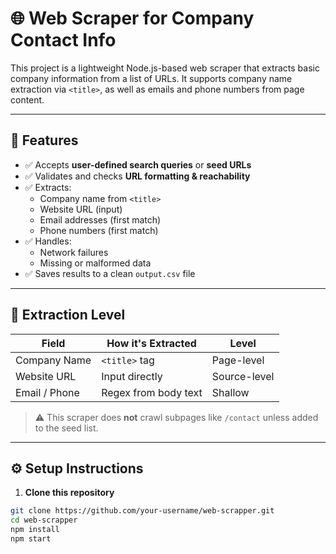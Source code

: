 # 🌐 Web Scraper for Company Contact Info

This project is a lightweight Node.js-based web scraper that extracts basic company information from a list of URLs. It supports company name extraction via `<title>`, as well as emails and phone numbers from page content.

---

## 🚀 Features

- ✅ Accepts **user-defined search queries** or **seed URLs**
- ✅ Validates and checks **URL formatting & reachability**
- ✅ Extracts:
  - Company name from `<title>`
  - Website URL (input)
  - Email addresses (first match)
  - Phone numbers (first match)
- ✅ Handles:
  - Network failures
  - Missing or malformed data
- ✅ Saves results to a clean `output.csv` file

---

## 🧪 Extraction Level

| Field         | How it's Extracted       | Level         |
|---------------|---------------------------|---------------|
| Company Name  | `<title>` tag             | Page-level    |
| Website URL   | Input directly             | Source-level  |
| Email / Phone | Regex from body text      | Shallow       |

> ⚠️ This scraper does **not** crawl subpages like `/contact` unless added to the seed list.

---

## ⚙️ Setup Instructions

1. **Clone this repository**
```bash
git clone https://github.com/your-username/web-scrapper.git
cd web-scrapper
npm install
npm start
